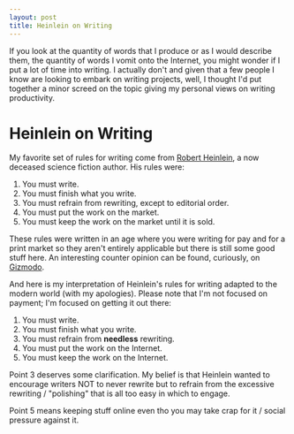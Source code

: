 ```yaml
---
layout: post
title: Heinlein on Writing
---
```


If you look at the quantity of words that I produce or as I would describe them, the quantity of words I vomit onto the Internet, you might wonder if I put a lot of time into writing.  I actually don't and given that a few people I know are looking to embark on writing projects, well, I thought I'd put together a minor screed on the topic giving my personal views on writing productivity.



# Heinlein on Writing

My favorite set of rules for writing come from [Robert Heinlein](https://en.wikipedia.org/wiki/Robert_A._Heinlein), a now deceased science fiction author.  His rules were:

1. You must write.
2. You must finish what you write.
3. You must refrain from rewriting, except to editorial order.
4. You must put the work on the market.
5. You must keep the work on the market until it is sold.

These rules were written in an age where you were writing for pay and for a print market so they aren't entirely applicable but there is still some good stuff here.  An interesting counter opinion can be found, curiously, on [Gizmodo](https://io9.gizmodo.com/the-famous-writing-advice-that-could-seriously-mess-up-5666113).

And here is my interpretation of Heinlein's rules for writing adapted to the modern world (with my apologies).  Please note that I'm not focused on payment; I'm focused on getting it out there:

1.  You must write.
2.  You must finish what you write.
3.  You must refrain from **needless** rewriting.
4.  You must put the work on the Internet.
5.  You must keep the work on the Internet.

Point 3 deserves some clarification.  My belief is that Heinlein wanted to encourage writers NOT to never rewrite but to refrain from the excessive rewriting / "polishing" that is all too easy in which to engage.

Point 5 means keeping stuff online even tho you may take crap for it / social pressure against it.

